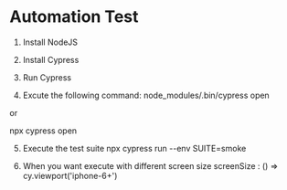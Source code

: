 # Automation Test


1. Install NodeJS

2. Install Cypress

3. Run Cypress

4. Excute the following command:
node_modules/.bin/cypress open

or

npx cypress open


5. Execute the test suite
npx cypress run --env SUITE=smoke

6. When you want execute with different screen size
screenSize : () => cy.viewport('iphone-6+')

